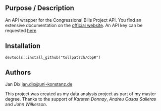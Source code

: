 ## Purpose / Description

An API wrapper for the Congressional Bills Project API. You find an extensive documentation on the [official website](https://cbapi.dataflood.de/documentation/). An API key can be requested [here](https://cbapi.dataflood.de/start).

## Installation

```{r, eval=FALSE}
devtools::install_github("tollpatsch/cbpR")
```

## Authors

Jan Dix 
jan.dix@uni-konstanz.de

This project was created as my data analysis project as part of my master degree. Thanks to the support of *Karsten Donnay*, *Andreu Casas Salleras* and *John Wilkerson*.